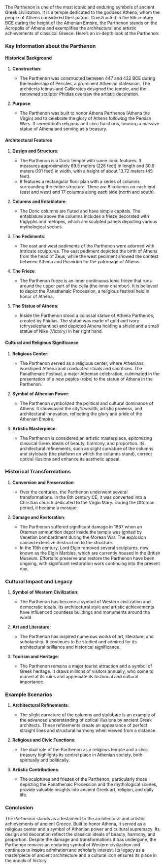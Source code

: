 The Parthenon is one of the most iconic and enduring symbols of ancient Greek civilization. It is a temple dedicated to the goddess Athena, whom the people of Athens considered their patron. Constructed in the 5th century BCE during the height of the Athenian Empire, the Parthenon stands on the Acropolis of Athens and exemplifies the architectural and artistic achievements of classical Greece. Here’s an in-depth look at the Parthenon:

### Key Information about the Parthenon

#### Historical Background
1. **Construction**:
   - The Parthenon was constructed between 447 and 432 BCE during the leadership of Pericles, a prominent Athenian statesman. The architects Ictinus and Callicrates designed the temple, and the renowned sculptor Phidias oversaw the artistic decoration.

2. **Purpose**:
   - The Parthenon was built to honor Athena Parthenos (Athena the Virgin) and to celebrate the glory of Athens following the Persian Wars. It served both religious and civic functions, housing a massive statue of Athena and serving as a treasury.

#### Architectural Features

1. **Design and Structure**:
   - The Parthenon is a Doric temple with some Ionic features. It measures approximately 69.5 meters (228 feet) in length and 30.9 meters (101 feet) in width, with a height of about 13.72 meters (45 feet).
   - It features a rectangular floor plan with a series of columns surrounding the entire structure. There are 8 columns on each end (east and west) and 17 columns along each side (north and south).

2. **Columns and Entablature**:
   - The Doric columns are fluted and have simple capitals. The entablature above the columns includes a frieze decorated with triglyphs and metopes, which are sculpted panels depicting various mythological scenes.

3. **The Pediments**:
   - The east and west pediments of the Parthenon were adorned with intricate sculptures. The east pediment depicted the birth of Athena from the head of Zeus, while the west pediment showed the contest between Athena and Poseidon for the patronage of Athens.

4. **The Frieze**:
   - The Parthenon frieze is an inner continuous Ionic frieze that runs around the upper part of the cella (the inner chamber). It is believed to depict the Panathenaic Procession, a religious festival held in honor of Athena.

5. **The Statue of Athena**:
   - Inside the Parthenon stood a colossal statue of Athena Parthenos, created by Phidias. The statue was made of gold and ivory (chryselephantine) and depicted Athena holding a shield and a small statue of Nike (Victory) in her right hand.

#### Cultural and Religious Significance

1. **Religious Center**:
   - The Parthenon served as a religious center, where Athenians worshiped Athena and conducted rituals and sacrifices. The Panathenaic Festival, a major Athenian celebration, culminated in the presentation of a new peplos (robe) to the statue of Athena in the Parthenon.

2. **Symbol of Athenian Power**:
   - The Parthenon symbolized the political and cultural dominance of Athens. It showcased the city’s wealth, artistic prowess, and architectural innovation, reflecting the glory and pride of the Athenian Empire.

3. **Artistic Masterpiece**:
   - The Parthenon is considered an artistic masterpiece, epitomizing classical Greek ideals of beauty, harmony, and proportion. Its architectural refinements, such as slight curvature of the columns and stylobate (the platform on which the columns stand), correct optical illusions and enhance its aesthetic appeal.

### Historical Transformations

1. **Conversion and Preservation**:
   - Over the centuries, the Parthenon underwent several transformations. In the 6th century CE, it was converted into a Christian church dedicated to the Virgin Mary. During the Ottoman period, it became a mosque.

2. **Damage and Restoration**:
   - The Parthenon suffered significant damage in 1687 when an Ottoman ammunition depot inside the temple was ignited by Venetian bombardment during the Morean War. The explosion caused extensive destruction to the structure.
   - In the 19th century, Lord Elgin removed several sculptures, now known as the Elgin Marbles, which are currently housed in the British Museum. Efforts to preserve and restore the Parthenon have been ongoing, with significant restoration work continuing into the present day.

### Cultural Impact and Legacy

1. **Symbol of Western Civilization**:
   - The Parthenon has become a symbol of Western civilization and democratic ideals. Its architectural style and artistic achievements have influenced countless buildings and monuments around the world.

2. **Art and Literature**:
   - The Parthenon has inspired numerous works of art, literature, and scholarship. It continues to be studied and admired for its architectural brilliance and historical significance.

3. **Tourism and Heritage**:
   - The Parthenon remains a major tourist attraction and a symbol of Greek heritage. It draws millions of visitors annually, who come to marvel at its ruins and appreciate its historical and cultural importance.

### Example Scenarios

1. **Architectural Refinements**:
   - The slight curvature of the columns and stylobate is an example of the advanced understanding of optical illusions by ancient Greek architects. These refinements create an appearance of perfect straight lines and structural harmony when viewed from a distance.

2. **Religious and Civic Functions**:
   - The dual role of the Parthenon as a religious temple and a civic treasury highlights its central place in Athenian society, both spiritually and politically.

3. **Artistic Contributions**:
   - The sculptures and friezes of the Parthenon, particularly those depicting the Panathenaic Procession and the mythological scenes, provide valuable insights into ancient Greek art, religion, and daily life.

### Conclusion

The Parthenon stands as a testament to the architectural and artistic achievements of ancient Greece. Built to honor Athena, it served as a religious center and a symbol of Athenian power and cultural supremacy. Its design and decoration reflect the classical ideals of beauty, harmony, and proportion. Despite the damage and transformations it has undergone, the Parthenon remains an enduring symbol of Western civilization and continues to inspire admiration and scholarly interest. Its legacy as a masterpiece of ancient architecture and a cultural icon ensures its place in the annals of history.


